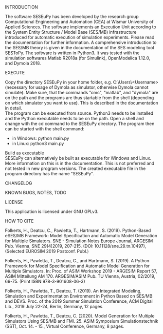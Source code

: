 INTRODUCTION

The software SESEuPy has been developed by the research group Computational
Engineering and Automation (CEA) at Wismar University of Applied Sciences.
The software implements an Execution Unit according to the System Entity
Structure / Model Base (SES/MB) infrastructure introduced for automatic
execution of simulation experiments.
Please read the documentation for further information. A comprehensive
introduction to the SES/MB theory is given in the documentation of the SES
modeling tool SESToPy.
The software is written in Python3.
It was tested with the simulation softwares Matlab R2018a (for Simulink),
OpenModelica 1.12.0, and Dymola 2018.

EXECUTE

Copy the directory SESEuPy in your home folder, e.g. C:\Users\\\<Username>
(necessary for usage of Dymola as simulator, otherwise Dymola cannot simulate).
Make sure, that the commands "omc", "matlab", and "dymola" are on the path and the
programs are thus startable from the shell (depending on which simulator you want
to use). This is described in the documentation in detail.  
The program can be executed from source. Python3 needs to be installed and the
Python executable needs to be on the path. Open a shell and change with the cd
command to the SESEuPy directory. The program then can be started with the shell
command:
- in Windows: python main.py
- in Linux: python3 main.py

Build as executable  
SESEuPy can alternatively be built as executable for Windows and Linux. More
information on this is in the documentation. This is not preferred and not
tested in new program versions. The created executable file in the program
directory has the name "SESEuPy". 

CHANGELOG


KNOWN BUGS, NOTES, TODO


LICENSE

This application is licensed under GNU GPLv3.

HOW TO CITE

Folkerts, H., Deatcu, C., Pawletta, T., Hartmann, S. (2019). Python-Based eSES/MB
Framework: Model Specification and Automatic Model Generation for Multiple Simulators.
SNE - Simulation Notes Europe Journal, ARGESIM Pub. Vienna, SNE 29(4)2019, 207-215.
(DOI: 10.11128/sne.29.tn.10497),(Selected EUROSIM 2019 Postconf. Publ.)

Folkerts, H., Pawletta, T., Deatcu, C., and Hartmann, S. (2019). A Python Framework for
Model Specification and Automatic Model Generation for Multiple Simulators. In: Proc. of
ASIM Workshop 2019 - ARGESIM Report 57, ASIM Mitteilung AM 170. ARGESIM/ASIM Pub.
TU Vienna, Austria, 02/2019, 69-75. (Print ISBN 978-3-901608-06-3)

Folkerts, H., Pawletta, T., Deatcu, T. (2019). An Integrated Modeling,
Simulation and Experimentation Environment in Python Based on SES/MB and DEVS.
Proc. of the 2019 Summer Simulation Conference, ACM Digital Lib.,
2019 July 22-24, Berlin, Germany, 12 pages.

Folkerts, H., Pawletta, T., Deatcu, C. (2020). Model Generation for Multiple Simulators
Using SES/MB and FMI. 25. ASIM Symposium Simulationstechnik (SST), Oct. 14. - 15.,
Virtual Conference, Germany, 8 pages.